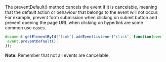 
  The preventDefault() method cancels the event if it is cancelable, meaning that the default action or behaviour that belongs to the event will not occur. For example, prevent form submission when clicking on submit button and prevent opening the page URL when clicking on hyperlink are some common use cases.

  ```javascript
  document.getElementById("link").addEventListener("click", function(event){
   event.preventDefault();
  });
  ```

  **Note:** Remember that not all events are cancelable.
